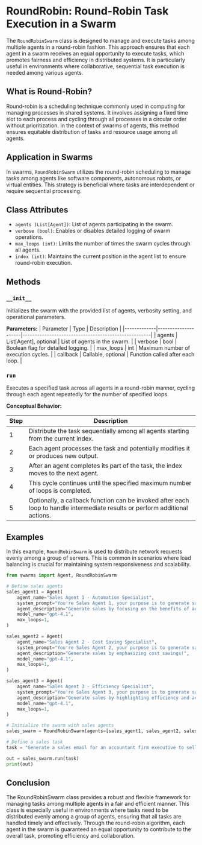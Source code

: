 # RoundRobin: Round-Robin Task Execution in a Swarm

The `RoundRobinSwarm` class is designed to manage and execute tasks among multiple agents in a round-robin fashion. This approach ensures that each agent in a swarm receives an equal opportunity to execute tasks, which promotes fairness and efficiency in distributed systems. It is particularly useful in environments where collaborative, sequential task execution is needed among various agents.

## What is Round-Robin?

Round-robin is a scheduling technique commonly used in computing for managing processes in shared systems. It involves assigning a fixed time slot to each process and cycling through all processes in a circular order without prioritization. In the context of swarms of agents, this method ensures equitable distribution of tasks and resource usage among all agents.

## Application in Swarms

In swarms, `RoundRobinSwarm` utilizes the round-robin scheduling to manage tasks among agents like software components, autonomous robots, or virtual entities. This strategy is beneficial where tasks are interdependent or require sequential processing.

## Class Attributes

- `agents (List[Agent])`: List of agents participating in the swarm.
- `verbose (bool)`: Enables or disables detailed logging of swarm operations.
- `max_loops (int)`: Limits the number of times the swarm cycles through all agents.
- `index (int)`: Maintains the current position in the agent list to ensure round-robin execution.

## Methods

### `__init__`

Initializes the swarm with the provided list of agents, verbosity setting, and operational parameters.

**Parameters:**
| Parameter   | Type                | Description                                         |
|-------------|---------------------|-----------------------------------------------------|
| agents      | List[Agent], optional | List of agents in the swarm.                        |
| verbose     | bool                | Boolean flag for detailed logging.                  |
| max_loops   | int                 | Maximum number of execution cycles.                 |
| callback    | Callable, optional  | Function called after each loop.                    |

### `run`

Executes a specified task across all agents in a round-robin manner, cycling through each agent repeatedly for the number of specified loops.

**Conceptual Behavior:**

| Step | Description |
|------|-------------|
| 1    | Distribute the task sequentially among all agents starting from the current index. |
| 2    | Each agent processes the task and potentially modifies it or produces new output. |
| 3    | After an agent completes its part of the task, the index moves to the next agent. |
| 4    | This cycle continues until the specified maximum number of loops is completed. |
| 5    | Optionally, a callback function can be invoked after each loop to handle intermediate results or perform additional actions. |

## Examples

In this example, `RoundRobinSwarm` is used to distribute network requests evenly among a group of servers. This is common in scenarios where load balancing is crucial for maintaining system responsiveness and scalability.

```python
from swarms import Agent, RoundRobinSwarm

# Define sales agents
sales_agent1 = Agent(
    agent_name="Sales Agent 1 - Automation Specialist",
    system_prompt="You're Sales Agent 1, your purpose is to generate sales for a company by focusing on the benefits of automating accounting processes!",
    agent_description="Generate sales by focusing on the benefits of automation!",
    model_name="gpt-4.1",
    max_loops=1,
)

sales_agent2 = Agent(
    agent_name="Sales Agent 2 - Cost Saving Specialist",
    system_prompt="You're Sales Agent 2, your purpose is to generate sales for a company by emphasizing the cost savings of using swarms of agents!",
    agent_description="Generate sales by emphasizing cost savings!",
    model_name="gpt-4.1",
    max_loops=1,
)

sales_agent3 = Agent(
    agent_name="Sales Agent 3 - Efficiency Specialist",
    system_prompt="You're Sales Agent 3, your purpose is to generate sales for a company by highlighting the efficiency and accuracy of our swarms of agents in accounting processes!",
    agent_description="Generate sales by highlighting efficiency and accuracy!",
    model_name="gpt-4.1",
    max_loops=1,
)

# Initialize the swarm with sales agents
sales_swarm = RoundRobinSwarm(agents=[sales_agent1, sales_agent2, sales_agent3], verbose=True)

# Define a sales task
task = "Generate a sales email for an accountant firm executive to sell swarms of agents to automate their accounting processes."

out = sales_swarm.run(task)
print(out)
```


## Conclusion

The RoundRobinSwarm class provides a robust and flexible framework for managing tasks among multiple agents in a fair and efficient manner. This class is especially useful in environments where tasks need to be distributed evenly among a group of agents, ensuring that all tasks are handled timely and effectively. Through the round-robin algorithm, each agent in the swarm is guaranteed an equal opportunity to contribute to the overall task, promoting efficiency and collaboration.
